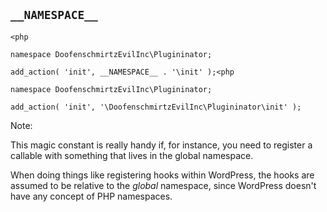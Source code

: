 ## `__NAMESPACE__`

<pre class="fragment-replacement"><code class="hljs lang-php fragment fade-out" data-fragment-index="0">&lt;php

namespace DoofenschmirtzEvilInc\Plugininator;

add_action( 'init', __NAMESPACE__ . '\init' );</code><code class="hljs lang-php fragment fade-in" data-fragment-index="0">&lt;php

namespace DoofenschmirtzEvilInc\Plugininator;

add_action( 'init', '\DoofenschmirtzEvilInc\Plugininator\init' );</code></pre>

Note:

This magic constant is really handy if, for instance, you need to register a callable with something that lives in the global namespace.

When doing things like registering hooks within WordPress, the hooks are assumed to be relative to the *global* namespace, since WordPress doesn't have any concept of PHP namespaces.
